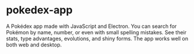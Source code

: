# pokedex-app
A Pokédex app made with JavaScript and Electron. You can search for Pokémon by name, number, or even with small spelling mistakes. See their stats, type advantages, evolutions, and shiny forms. The app works well on both web and desktop.
